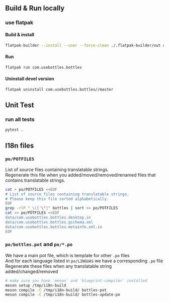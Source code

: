 ## Build & Run locally

### use flatpak

#### Build & install

```bash
flatpak-builder --install --user --force-clean ./.flatpak-builder/out com.usebottles.bottles.yml
```

#### Run

```bash
flatpak run com.usebottles.bottles
```

#### Uninstall devel version

```bash
flatpak uninstall com.usebottles.bottles//master
```

## Unit Test

### run all tests

```bash
pytest .
```

## I18n files

### `po/POTFILES`

List of source files containing translatable strings.  
Regenerate this file when you added/moved/removed/renamed files
that contains translatable strings.

```bash
cat > po/POTFILES <<EOF
# List of source files containing translatable strings.
# Please keep this file sorted alphabetically.
EOF
grep -rlP "_\(['\"]" bottles | sort >> po/POTFILES
cat >> po/POTFILES <<EOF
data/com.usebottles.bottles.desktop.in
data/com.usebottles.bottles.gschema.xml
data/com.usebottles.bottles.metainfo.xml.in
EOF
```

### `po/bottles.pot` and `po/*.po`

We have a main pot file, which is template for other `.po` files  
And for each language listed in `po/LINGUAS` we have a corresponding `.po` file  
Regenerate these files when any translatable string added/changed/removed

```bash
# make sure you have `meson` and `blueprint-compiler` installed
meson setup /tmp/i18n-build
meson compile -C /tmp/i18n-build/ bottles-pot
meson compile -C /tmp/i18n-build/ bottles-update-po
```
